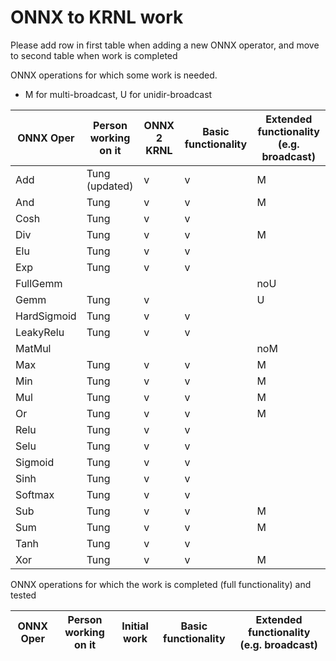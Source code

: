 # ONNX to KRNL work

Please add row in first table when adding a new ONNX operator, and move to second table when work is completed

ONNX operations for which some work is needed. 
* M for multi-broadcast, U for unidir-broadcast


| ONNX Oper   | Person working on it  | ONNX 2 KRNL    | Basic functionality   | Extended functionality (e.g. broadcast)  |
| ----------  | --------------------- | -------------- | --------------------- | ---------------------------------------- |
| Add         | Tung (updated)        | v              | v                     | M                                        |
| And         | Tung                  | v              | v                     | M                                        |
| Cosh        | Tung                  | v              | v                     |                                          |
| Div         | Tung                  | v              | v                     | M                                        |
| Elu         | Tung                  | v              | v                     |                                          |
| Exp         | Tung                  | v              | v                     |                                          |
| FullGemm    |                       |                |                       | noU                                      |
| Gemm        | Tung                  | v              |                       | U                                        |
| HardSigmoid | Tung                  | v              | v                     |                                          |
| LeakyRelu   | Tung                  | v              | v                     |                                          |
| MatMul      |                       |                |                       | noM                                      |
| Max         | Tung                  | v              | v                     | M                                        |
| Min         | Tung                  | v              | v                     | M                                        |
| Mul         | Tung                  | v              | v                     | M                                        |
| Or          | Tung                  | v              | v                     | M                                        |
| Relu        | Tung                  | v              | v                     |                                          |
| Selu        | Tung                  | v              | v                     |                                          |
| Sigmoid     | Tung                  | v              | v                     |                                          |
| Sinh        | Tung                  | v              | v                     |                                          |
| Softmax     | Tung                  | v              | v                     |                                          |
| Sub         | Tung                  | v              | v                     | M                                        |
| Sum         | Tung                  | v              | v                     | M                                        |
| Tanh        | Tung                  | v              | v                     |                                          |
| Xor         | Tung                  | v              | v                     | M                                        |


ONNX operations for which the work is completed (full functionality) and tested

| ONNX Oper  | Person working on it   | Initial work   | Basic functionality   | Extended functionality (e.g. broadcast)  |
| ---------- | ---------------------- | -------------- | --------------------- | ---------------------------------------- |

